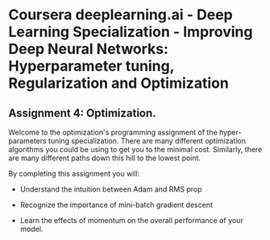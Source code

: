 # Coursera deeplearning.ai - Deep Learning Specialization - Improving Deep Neural Networks: Hyperparameter tuning, Regularization and Optimization

## Assignment 4: Optimization.

Welcome to the optimization's programming assignment of the hyper-parameters tuning specialization. There are many different optimization algorithms you could be using to get you to the minimal cost. Similarly, there are many different paths down this hill to the lowest point.

By completing this assignment you will:

- Understand the intuition between Adam and RMS prop

- Recognize the importance of mini-batch gradient descent

- Learn the effects of momentum on the overall performance of your model.